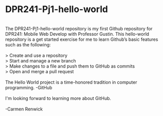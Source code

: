 # DPR241-Pj1-hello-world
<br>
The DPR241-Pj1-hello-world repository is my first Github repository for DPR241: Mobile Web Develop with Professor Gustin.  This hello-world repository is a get started exercise for me to learn Github’s basic features such as the following:
<br>
<br>
> Create and use a repository<br>
> Start and manage a new branch<br>
> Make changes to a file and push them to GitHub as commits<br>
> Open and merge a pull request<br>
<br>
The Hello World project is a time-honored tradition in computer programming. -GitHub<br>
<br>
I'm looking forward to learning more about GitHub.<br>
<br>
-Carmen Renwick<br>
<br>
